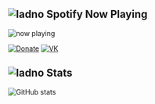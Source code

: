 ## ![ladno](https://rf0x3d.su/maybe_assets/music_outline_28.svg) Spotify Now Playing

![now playing](https://now-play.vercel.app/api/generate?uid=666b4274-f0a2-43f0-accc-956162d22d6e&theme=dark")


  [![Donate](https://cdn-icons-png.flaticon.com/512/5246/5246370.png)](https://t.me/hateyouuurself)
  [![VK](https://rf0x3d.su/maybe_assets/logo_vk_outline_28.svg)](https://vk.com/kvmrnn)

## ![ladno](https://rf0x3d.su/maybe_assets/statistics_outline_28.svg) Stats
![GitHub stats](https://github-readme-stats.vercel.app/api?username=imm4d3&show_icons=true&theme=dark)
